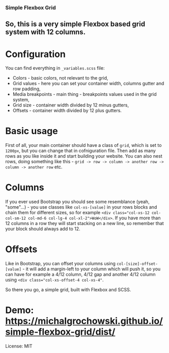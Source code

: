 ### Simple Flexbox Grid

## So, this is a very simple Flexbox based grid system with 12 columns.

# Configuration

You can find everything in `_variables.scss` file:
- Colors - basic colors, not relevant to the grid,
- Grid values - here you can set your container width, columns gutter and row padding,
- Media breakpoints - main thing - breakpoints values used in the grid system,
- Grid size - container width divided by 12 minus gutters,
- Offsets - container width divided by 12 plus gutters.

# Basic usage

First of all, your main container should have a class of `grid`, which is set to `1200px`, but you can change that in cofniguration file. Then add as many rows as you like inside it and start building your website. You can also nest rows, doing something like this - `grid -> row -> column -> another row -> column -> another row` etc.

# Columns

If you ever used Bootstrap you should see some resemblance (yeah, "some"...) - you use classes like `col-xs-[value]` in your rows blocks and chain them for different sizes, so for example `<div class="col-xs-12 col-col-sm-12 col-md-6 col-lg-4 col-xl-2">WoW</div>`. If you have more than 12 columns in a row they will start stacking on a new line, so remember that your block should always add to 12.

# Offsets

Like in Bootstrap, you can offset your columns using `col-[size]-offset-[value]` - it will add a margin-left to your column which will push it, so you can have for example a 4/12 column, 4/12 gap and another 4/12 column using `<div class="col-xs-offset-4 col-xs-4"`.

So there you go, a simple grid, built with Flexbox and SCSS.


# Demo: https://michalgrochowski.github.io/simple-flexbox-grid/dist/

License: MIT
